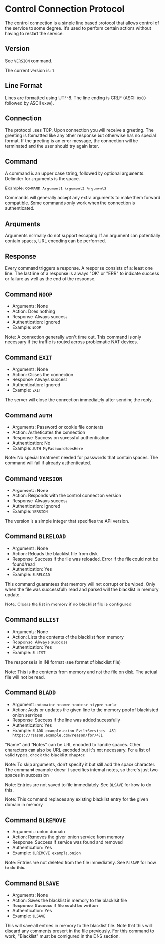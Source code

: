 # Control Connection Protocol

The control connection is a simple line based protocol that allows control of the service to some degree. It's used to perform certain actions without having to restart the service.

## Version

See `VERSION` command.

The current version is: `1`

## Line Format

Lines are formatted using UTF-8. The line ending is CRLF (ASCII `0x0D` followed by ASCII `0x0A`).

## Connection

The protocol uses TCP. Upon connection you will receive a greeting.
The greeting is formatted like any other response but otherwise has no special format.
If the greeting is an error message, the connection will be terminated and the user should try again later.

## Command

A command is an upper case string, followed by optional arguments.
Delimiter for arguments is the space.

Example: `COMMAND Argument1 Argument2 Argument3`

Commands will generally accept any extra arguments to make them forward compatible.
Some commands only work when the connection is authenticated.

## Arguments

Arguments normally do not support escaping.
If an argument can potentially contain spaces, URL encoding can be performed.

## Response

Every command triggers a response. A response consists of at least one line.
The last line of a response is always "OK" or "ERR" to indicate success or failure as well as the end of the response.

## Command `NOOP`

- Arguments: None
- Action: Does nothing
- Response: Always success
- Authentication: Ignored
- Example: `NOOP`

Note: A connection generally won't time out. This command is only necessary if the traffic is routed across problematic NAT devices.

## Command `EXIT`

- Arguments: None
- Action: Closes the connection
- Response: Always success
- Authentication: Ignored
- Example: `EXIT`

The server will close the connection immediately after sending the reply.

## Command `AUTH`

- Arguments: Password or cookie file contents
- Action: Autheticates the connection
- Response: Success on sucessful authentication
- Authentication: No
- Example: `AUTH MyPasswordGoesHere`

Note: No special treatment needed for passwords that contain spaces. The command will fail if already authenticated.

## Command `VERSION`

- Arguments: None
- Action: Responds with the control connection version
- Response: Always success
- Authentication: Ignored
- Example: `VERSION`

The version is a simple integer that specifies the API version.

## Command `BLRELOAD`

- Arguments: None
- Action: Reloads the blacklist file from disk
- Response: Success if the file was reloaded. Error if the file could not be found/read
- Authentication: Yes
- Example: `BLRELOAD`

This command guarantees that memory will not corrupt or be wiped.
Only when the file was successfully read and parsed will the blacklist in memory update.

Note: Clears the list in memory if no blacklist file is configured.

## Command `BLLIST`

- Arguments: None
- Action: Lists the contents of the blacklist from memory
- Response: Always success
- Authentication: Yes
- Example: `BLLIST`

The response is in INI format (see format of blacklist file)

Note: This is the contents from memory and not the file on disk. The actual file will not be read.

## Command `BLADD`

- Arguments: `<domain> <name> <notes> <type> <url>`
- Action: Adds or updates the given line to the memory pool of blackisted onion services
- Response: Success if the line was added sucessfully
- Authentication: Yes
- Example: `BLADD example.onion Evil+Services  451 https://reason.example.com/reason/for/451`

"Name" and "Notes" can be URL encoded to handle spaces. Other characters can also be URL encoded but it's not necessary. For a list of valid types, check the blacklist chapter.

Note: To skip arguments, don't specify it but still add the space character. The command example doesn't specifies internal notes, so there's just two spaces in succession

Note: Entries are not saved to file immediately. See `BLSAVE` for how to do this.

Note: This command replaces any existing blacklist entry for the given domain in memory

## Command `BLREMOVE`

- Arguments: onion domain
- Action: Removes the given onion service from memory
- Response: Success if service was found and removed
- Authentication: Yes
- Example: `BLREMOVE example.onion`

Note: Entries are not deleted from the file immediately. See `BLSAVE` for how to do this.

## Command `BLSAVE`

- Arguments: None
- Action: Saves the blacklist in memory to the blacklsit file
- Response: Success if file could be written
- Authentication: Yes
- Example: `BLSAVE`

This will save all entries in memory to the blacklist file.
Note that this will discard any comments present in the file previously.
For this command to work, "Blacklist" must be configured in the DNS section.
